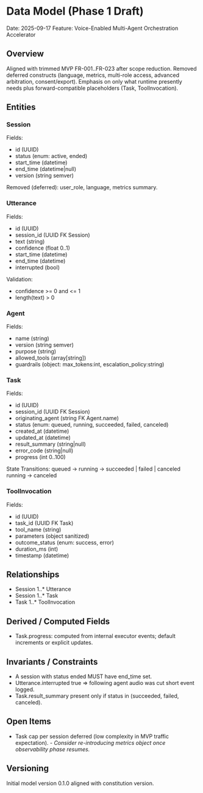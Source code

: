 # Data Model (Phase 1 Draft)

Date: 2025-09-17
Feature: Voice-Enabled Multi-Agent Orchestration Accelerator

## Overview
Aligned with trimmed MVP FR-001..FR-023 after scope reduction. Removed deferred constructs (language, metrics, multi-role access, advanced arbitration, consent/export). Emphasis on only what runtime presently needs plus forward-compatible placeholders (Task, ToolInvocation).

## Entities

### Session
Fields:
- id (UUID)
- status (enum: active, ended)
- start_time (datetime)
- end_time (datetime|null)
- version (string semver)

Removed (deferred): user_role, language, metrics summary.

### Utterance
Fields:
- id (UUID)
- session_id (UUID FK Session)
- text (string)
- confidence (float 0..1)
- start_time (datetime)
- end_time (datetime)
- interrupted (bool)

Validation:
- confidence >= 0 and <= 1
- length(text) > 0

### Agent
Fields:
- name (string)
- version (string semver)
- purpose (string)
- allowed_tools (array[string])
- guardrails (object: max_tokens:int, escalation_policy:string)

### Task
Fields:
- id (UUID)
- session_id (UUID FK Session)
- originating_agent (string FK Agent.name)
- status (enum: queued, running, succeeded, failed, canceled)
- created_at (datetime)
- updated_at (datetime)
- result_summary (string|null)
- error_code (string|null)
- progress (int 0..100)

State Transitions:
queued -> running -> succeeded | failed | canceled
running -> canceled

### ToolInvocation
Fields:
- id (UUID)
- task_id (UUID FK Task)
- tool_name (string)
- parameters (object sanitized)
- outcome_status (enum: success, error)
- duration_ms (int)
- timestamp (datetime)

<!-- ConsentRecord and TranscriptExport removed for simplified MVP scope -->

## Relationships
- Session 1..* Utterance
- Session 1..* Task
- Task 1..* ToolInvocation
<!-- ConsentRecord and TranscriptExport relationships removed -->

## Derived / Computed Fields
- Task.progress: computed from internal executor events; default increments or explicit updates.

## Invariants / Constraints
- A session with status ended MUST have end_time set.
- Utterance.interrupted true => following agent audio was cut short event logged.
- Task.result_summary present only if status in (succeeded, failed, canceled).

## Open Items
- Task cap per session deferred (low complexity in MVP traffic expectation).
*- Consider re-introducing metrics object once observability phase resumes.*

## Versioning
Initial model version 0.1.0 aligned with constitution version.
